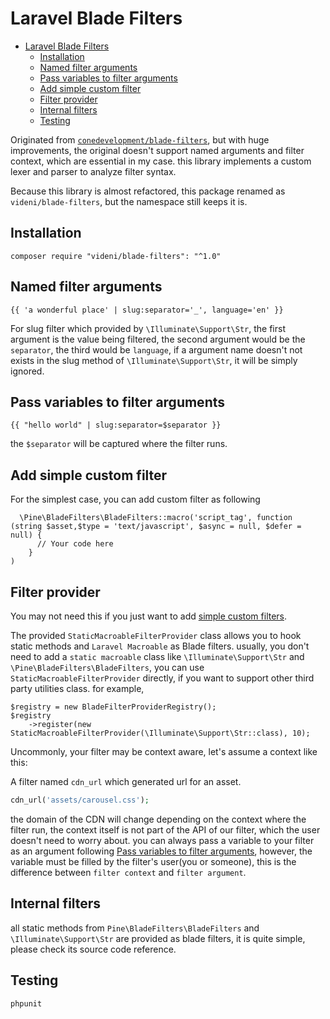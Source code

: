 Laravel Blade Filters
======================

- [Laravel Blade Filters](#laravel-blade-filters)
  - [Installation](#installation)
  - [Named filter arguments](#named-filter-arguments)
  - [Pass variables to filter arguments](#pass-variables-to-filter-arguments)
  - [Add simple custom filter](#add-simple-custom-filter)
  - [Filter provider](#filter-provider)
  - [Internal filters](#internal-filters)
  - [Testing](#testing)

Originated from [`conedevelopment/blade-filters`](https://github.com/conedevelopment/blade-filters), but with huge improvements, the original doesn't support named arguments and filter context, which are essential in my case. this library implements a custom lexer and parser to analyze filter syntax. 

Because this library is almost refactored, this package renamed as `videni/blade-filters`, but the namespace still keeps it is.

## Installation

```
composer require "videni/blade-filters": "^1.0"
```

## Named filter arguments

```
{{ 'a wonderful place' | slug:separator='_', language='en' }}
```

For slug filter which provided by `\Illuminate\Support\Str`, the first argument is the value being filtered, the second argument would be the `separator`, the third would be `language`, if a argument name doesn't not exists in the slug method of `\Illuminate\Support\Str`, it will be simply ignored.


## Pass variables to filter arguments

```
{{ "hello world" | slug:separator=$separator }}
```

the `$separator` will be captured where the filter runs.

## Add simple custom filter

For the simplest case, you can add custom filter  as following
```
  \Pine\BladeFilters\BladeFilters::macro('script_tag', function (string $asset,$type = 'text/javascript', $async = null, $defer = null) {
      // Your code here
    }
)
```

## Filter provider

You may not need this if you just want to add [simple custom filters](#add-simple-custom-filter). 

The provided `StaticMacroableFilterProvider` class allows you to hook static methods and `Laravel Macroable` as Blade filters. usually, you don't need to add a `static macroable` class like  `\Illuminate\Support\Str` and `\Pine\BladeFilters\BladeFilters`, you can use `StaticMacroableFilterProvider` directly, if you want to support other third party utilities class. for example,

```
$registry = new BladeFilterProviderRegistry();
$registry
    ->register(new StaticMacroableFilterProvider(\Illuminate\Support\Str::class), 10);
```

Uncommonly, your filter may be context aware, let's assume a context like this:

A filter named `cdn_url` which generated url for an asset. 
```php
cdn_url('assets/carousel.css');
```
the domain of the CDN will change depending on the context where the filter run, the context itself is not part of the API of our filter, which the user doesn't need to worry about. you can always pass a variable to your filter as an argument following [Pass variables to filter arguments](#pass-variables-to-filter-arguments), however, the variable must be filled by the filter's user(you or someone), this is the difference between `filter context` and `filter argument`. 

## Internal filters

all static methods from `Pine\BladeFilters\BladeFilters` and `\Illuminate\Support\Str` are provided as blade filters, it is quite simple, please check its source code reference.


## Testing

```
phpunit
```
